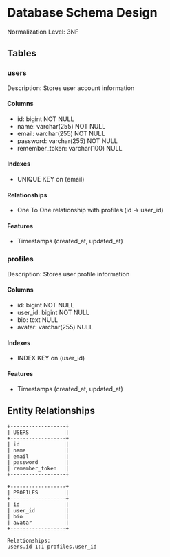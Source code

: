 # Database Schema Design

Normalization Level: 3NF

## Tables

### users
Description: Stores user account information

#### Columns
- id: bigint NOT NULL
- name: varchar(255) NOT NULL
- email: varchar(255) NOT NULL
- password: varchar(255) NOT NULL
- remember_token: varchar(100) NULL

#### Indexes
- UNIQUE KEY on (email)

#### Relationships
- One To One relationship with profiles (id -> user_id)

#### Features
- Timestamps (created_at, updated_at)

### profiles
Description: Stores user profile information

#### Columns
- id: bigint NOT NULL
- user_id: bigint NOT NULL
- bio: text NULL
- avatar: varchar(255) NULL

#### Indexes
- INDEX KEY on (user_id)

#### Features
- Timestamps (created_at, updated_at)

## Entity Relationships

```
+------------------+
| USERS            |
+------------------+
| id               |
| name             |
| email            |
| password         |
| remember_token   |
+------------------+

+------------------+
| PROFILES         |
+------------------+
| id               |
| user_id          |
| bio              |
| avatar           |
+------------------+

Relationships:
users.id 1:1 profiles.user_id
```